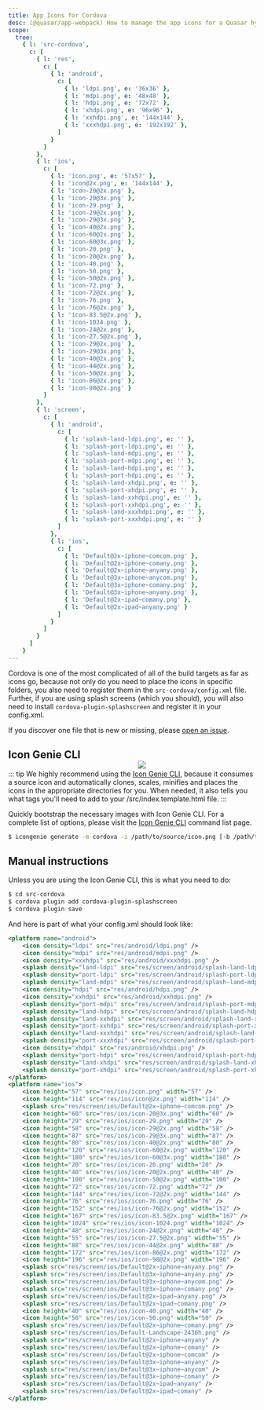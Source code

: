 ```yaml
---
title: App Icons for Cordova
desc: (@quasar/app-webpack) How to manage the app icons for a Quasar hybrid mobile app with Cordova.
scope:
  tree:
    { l: 'src-cordova',
      c: [
        { l: 'res',
          c: [
            { l: 'android',
              c: [
                { l: 'ldpi.png', e: '36x36' },
                { l: 'mdpi.png', e: '48x48' },
                { l: 'hdpi.png', e: '72x72' },
                { l: 'xhdpi.png', e: '96x96' },
                { l: 'xxhdpi.png', e: '144x144' },
                { l: 'xxxhdpi.png', e: '192x192' },
              ]
            }
          ]
        },
        { l: 'ios',
          c: [
            { l: 'icon.png', e: '57x57' },
            { l: 'icon@2x.png', e: '144x144' },
            { l: 'icon-20@2x.png' },
            { l: 'icon-20@3x.png' },
            { l: 'icon-29.png' },
            { l: 'icon-29@2x.png' },
            { l: 'icon-29@3x.png' },
            { l: 'icon-40@2x.png' },
            { l: 'icon-60@2x.png' },
            { l: 'icon-60@3x.png' },
            { l: 'icon-20.png' },
            { l: 'icon-20@2x.png' },
            { l: 'icon-40.png' },
            { l: 'icon-50.png' },
            { l: 'icon-50@2x.png' },
            { l: 'icon-72.png' },
            { l: 'icon-72@2x.png' },
            { l: 'icon-76.png' },
            { l: 'icon-76@2x.png' },
            { l: 'icon-83.5@2x.png' },
            { l: 'icon-1024.png' },
            { l: 'icon-24@2x.png' },
            { l: 'icon-27.5@2x.png' },
            { l: 'icon-29@2x.png' },
            { l: 'icon-29@3x.png' },
            { l: 'icon-40@2x.png' },
            { l: 'icon-44@2x.png' },
            { l: 'icon-50@2x.png' },
            { l: 'icon-86@2x.png' },
            { l: 'icon-98@2x.png' }
          ]
        },
        { l: 'screen',
          c: [
            { l: 'android',
              c: [
                { l: 'splash-land-ldpi.png', e: '' },
                { l: 'splash-port-ldpi.png', e: '' },
                { l: 'splash-land-mdpi.png', e: '' },
                { l: 'splash-port-mdpi.png', e: '' },
                { l: 'splash-land-hdpi.png', e: '' },
                { l: 'splash-port-hdpi.png', e: '' },
                { l: 'splash-land-xhdpi.png', e: '' },
                { l: 'splash-port-xhdpi.png', e: '' },
                { l: 'splash-land-xxhdpi.png', e: '' },
                { l: 'splash-port-xxhdpi.png', e: '' },
                { l: 'splash-land-xxxhdpi.png', e: '' },
                { l: 'splash-port-xxxhdpi.png', e: '' }
              ]
            },
            { l: 'ios',
              c: [
                { l: 'Default@2x~iphone~comcom.png' },
                { l: 'Default@2x~iphone~comany.png' },
                { l: 'Default@2x~iphone~anyany.png' },
                { l: 'Default@3x~iphone~anycom.png' },
                { l: 'Default@3x~iphone~comany.png' },
                { l: 'Default@3x~iphone~anyany.png' },
                { l: 'Default@2x~ipad~comany.png' },
                { l: 'Default@2x~ipad~anyany.png' }
              ]
            }
          ]
        }
      ]
    }
---
```


Cordova is one of the most complicated of all of the build targets as far as icons go, because not only do you need to place the icons in specific folders, you also need to register them in the `src-cordova/config.xml` file. Further, if you are using splash screens (which you should), you will also need to install `cordova-plugin-splashscreen` and register it in your config.xml.

If you discover one file that is new or missing, please [open an issue](https://github.com/quasarframework/quasar/issues).

<img src="https://cdn.quasar.dev/img/iconfactory.png" style="float:right;max-width:15%;min-width:240px;padding-top:40px" />

## Icon Genie CLI

::: tip
We highly recommend using the [Icon Genie CLI](/icongenie/introduction), because it consumes a source icon and automatically clones, scales, minifies and places the icons in the appropriate directories for you. When needed, it also tells you what tags you'll need to add to your /src/index.template.html file.
:::

Quickly bootstrap the necessary images with Icon Genie CLI. For a complete list of options, please visit the [Icon Genie CLI](/icongenie/command-list) command list page.

```bash
$ icongenie generate -m cordova -i /path/to/source/icon.png [-b /path/to/background.png]
```

## Manual instructions

Unless you are using the Icon Genie CLI, this is what you need to do:

```bash
$ cd src-cordova
$ cordova plugin add cordova-plugin-splashscreen
$ cordova plugin save
```

<doc-tree :def="scope.tree" />

And here is part of what your config.xml should look like:

```xml
<platform name="android">
    <icon density="ldpi" src="res/android/ldpi.png" />
    <icon density="mdpi" src="res/android/mdpi.png" />
    <icon density="xxxhdpi" src="res/android/xxxhdpi.png" />
    <splash density="land-ldpi" src="res/screen/android/splash-land-ldpi.png" />
    <splash density="port-ldpi" src="res/screen/android/splash-port-ldpi.png" />
    <splash density="land-mdpi" src="res/screen/android/splash-land-mdpi.png" />
    <icon density="hdpi" src="res/android/hdpi.png" />
    <icon density="xxhdpi" src="res/android/xxhdpi.png" />
    <splash density="port-mdpi" src="res/screen/android/splash-port-mdpi.png" />
    <splash density="land-hdpi" src="res/screen/android/splash-land-hdpi.png" />
    <splash density="land-xxhdpi" src="res/screen/android/splash-land-xxhdpi.png" />
    <splash density="port-xxhdpi" src="res/screen/android/splash-port-xxhdpi.png" />
    <splash density="land-xxxhdpi" src="res/screen/android/splash-land-xxxhdpi.png" />
    <splash density="port-xxxhdpi" src="res/screen/android/splash-port-xxxhdpi.png" />
    <icon density="xhdpi" src="res/android/xhdpi.png" />
    <splash density="port-hdpi" src="res/screen/android/splash-port-hdpi.png" />
    <splash density="land-xhdpi" src="res/screen/android/splash-land-xhdpi.png" />
    <splash density="port-xhdpi" src="res/screen/android/splash-port-xhdpi.png" />
</platform>
<platform name="ios">
    <icon height="57" src="res/ios/icon.png" width="57" />
    <icon height="114" src="res/ios/icon@2x.png" width="114" />
    <splash src="res/screen/ios/Default@2x~iphone~comcom.png" />
    <icon height="60" src="res/ios/icon-20@3x.png" width="60" />
    <icon height="29" src="res/ios/icon-29.png" width="29" />
    <icon height="58" src="res/ios/icon-29@2x.png" width="58" />
    <icon height="87" src="res/ios/icon-29@3x.png" width="87" />
    <icon height="80" src="res/ios/icon-40@2x.png" width="80" />
    <icon height="120" src="res/ios/icon-60@2x.png" width="120" />
    <icon height="180" src="res/ios/icon-60@3x.png" width="180" />
    <icon height="20" src="res/ios/icon-20.png" width="20" />
    <icon height="40" src="res/ios/icon-20@2x.png" width="40" />
    <icon height="100" src="res/ios/icon-50@2x.png" width="100" />
    <icon height="72" src="res/ios/icon-72.png" width="72" />
    <icon height="144" src="res/ios/icon-72@2x.png" width="144" />
    <icon height="76" src="res/ios/icon-76.png" width="76" />
    <icon height="152" src="res/ios/icon-76@2x.png" width="152" />
    <icon height="167" src="res/ios/icon-83.5@2x.png" width="167" />
    <icon height="1024" src="res/ios/icon-1024.png" width="1024" />
    <icon height="48" src="res/ios/icon-24@2x.png" width="48" />
    <icon height="55" src="res/ios/icon-27.5@2x.png" width="55" />
    <icon height="88" src="res/ios/icon-44@2x.png" width="88" />
    <icon height="172" src="res/ios/icon-86@2x.png" width="172" />
    <icon height="196" src="res/ios/icon-98@2x.png" width="196" />
    <splash src="res/screen/ios/Default@2x~iphone~anyany.png" />
    <splash src="res/screen/ios/Default@3x~iphone~anyany.png" />
    <splash src="res/screen/ios/Default@3x~iphone~anycom.png" />
    <splash src="res/screen/ios/Default@3x~iphone~comany.png" />
    <splash src="res/screen/ios/Default@2x~ipad~anyany.png" />
    <splash src="res/screen/ios/Default@2x~ipad~comany.png" />
    <icon height="40" src="res/ios/icon-40.png" width="40" />
    <icon height="50" src="res/ios/icon-50.png" width="50" />
    <splash src="res/screen/ios/Default@2x~iphone~comany.png" />
    <splash src="res/screen/ios/Default-Landscape-2436h.png" />
    <splash src="res/screen/ios/Default@2x~iphone~anyany" />
    <splash src="res/screen/ios/Default@2x~iphone~comany" />
    <splash src="res/screen/ios/Default@2x~iphone~comcom" />
    <splash src="res/screen/ios/Default@3x~iphone~anyany" />
    <splash src="res/screen/ios/Default@3x~iphone~anycom" />
    <splash src="res/screen/ios/Default@3x~iphone~comany" />
    <splash src="res/screen/ios/Default@2x~ipad~anyany" />
    <splash src="res/screen/ios/Default@2x~ipad~comany" />
</platform>
```
